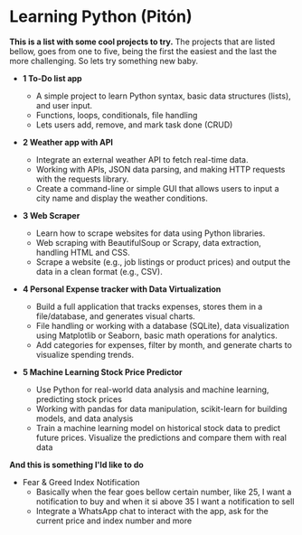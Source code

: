 # Learning Python (Pitón)

**This is a list with some cool projects to try.**
The projects that are listed bellow, goes from one to five, being the first the easiest and the last the more challenging. So lets try something new baby. 

- **1 To-Do list app**
    - A simple project to learn Python syntax, basic data structures (lists), and user input.
    - Functions, loops, conditionals, file handling
    - Lets users add, remove, and mark task done (CRUD) 

- **2 Weather app with API**
    - Integrate an external weather API to fetch real-time data.
    - Working with APIs, JSON data parsing, and making HTTP requests with the requests library.
    - Create a command-line or simple GUI that allows users to input a city name and display the weather conditions.

- **3 Web Scraper**
    - Learn how to scrape websites for data using Python libraries.
    - Web scraping with BeautifulSoup or Scrapy, data extraction, handling HTML and CSS.
    - Scrape a website (e.g., job listings or product prices) and output the data in a clean format (e.g., CSV).

- **4 Personal Expense tracker with Data Virtualization**
    - Build a full application that tracks expenses, stores them in a file/database, and generates visual charts.
    - File handling or working with a database (SQLite), data visualization using Matplotlib or Seaborn, basic math operations for analytics.
    - Add categories for expenses, filter by month, and generate charts to visualize spending trends.

- **5 Machine Learning Stock Price Predictor**
    - Use Python for real-world data analysis and machine learning, predicting stock prices
    - Working with pandas for data manipulation, scikit-learn for building models, and data analysis
    - Train a machine learning model on historical stock data to predict future prices. Visualize the predictions and compare them with real data

**And this is something I'ld like to do**

- Fear & Greed Index Notification
    - Basically when the fear goes bellow certain number, like 25, I want a notification to buy and when it si above 35 I want a notification to sell
    - Integrate a WhatsApp chat to interact with the app, ask for the current price and index number and more
